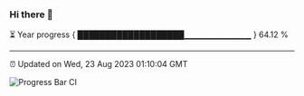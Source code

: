 ### Hi there 👋

⏳ Year progress { ███████████████████▁▁▁▁▁▁▁▁▁▁▁ } 64.12 %

---

⏰ Updated on Wed, 23 Aug 2023 01:10:04 GMT

![Progress Bar CI](https://github.com/ZhaoGui/ZhaoGui/workflows/Progress%20Bar%20CI/badge.svg)
